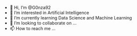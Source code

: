 - 👋 Hi, I’m @G0nza92
- 👀 I’m interested in Artificial Intelligence
- 🌱 I’m currently learning Data Science and Machine Learning
- 💞️ I’m looking to collaborate on ...
- 📫 How to reach me ...

<!---
G0nza92/G0nza92 is a ✨ special ✨ repository because its `README.md` (this file) appears on your GitHub profile.
You can click the Preview link to take a look at your changes.
--->
